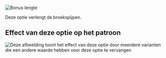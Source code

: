 ![Bonus lengte](lengthbonus.svg)

Deze optie verlengt de broekspijpen.

## Effect van deze optie op het patroon

![Deze afbeelding toont het effect van deze optie door meerdere varianten die een andere waarde hebben voor deze optie te vervangen](theo_lengthbonus_sample.svg "Effect van deze optie op het patroon")
